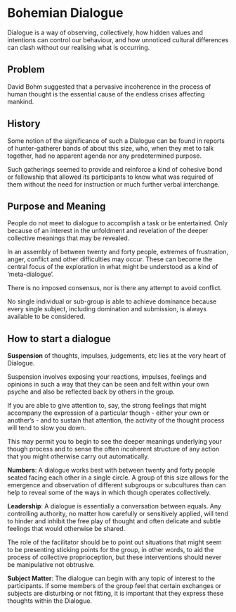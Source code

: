 # Bohemian Dialogue

Dialogue is a way of observing, collectively, how hidden values and intentions can control our behaviour, and how unnoticed cultural differences can clash without our realising what is occurring.

## Problem
David Bohm suggested that a pervasive incoherence in the process of human thought is the essential cause of the endless crises affecting mankind.

## History
Some notion of the significance of such a Dialogue can be found in reports of hunter-gatherer bands of about this size, who, when they met to talk together, had no apparent agenda nor any predetermined purpose.

Such gatherings seemed to provide and reinforce a kind of cohesive bond or fellowship that allowed its participants to know what was required of them without the need for instruction or much further verbal interchange.


## Purpose and Meaning
People do not meet to dialogue to accomplish a task or be entertained. Only because of an interest in the unfoldment and revelation of the deeper collective meanings that may be revealed.

In an assembly of between twenty and forty people, extremes of frustration, anger, conflict and other difficulties may occur. These can become the central focus of the exploration in what might be understood as a kind of ‘meta-dialogue’.

There is no imposed consensus, nor is there any attempt to avoid conflict.

No single individual or sub-group is able to achieve dominance because every single subject, including domination and submission, is always available to be considered.

## How to start a dialogue
**Suspension** of thoughts, impulses, judgements, etc lies at the very heart of Dialogue.

Suspension involves exposing your reactions, impulses, feelings and opinions in such a way that they can be seen and felt within your own psyche and also be reflected back by others in the group.

If you are able to give attention to, say, the strong feelings that might accompany the expression of a particular though - either your own or another’s - and to sustain that attention, the activity of the thought process will tend to slow you down.

This may permit you to begin to see the deeper meanings underlying your though process and to sense the often incoherent structure of any action that you might otherwise carry out automatically.

**Numbers**: A dialogue works best with between twenty and forty people seated facing each other in a single circle. A group of this size allows for the emergence and observation of different subgroups or subcultures than can help to reveal some of the ways in which though operates collectively.

**Leadership**: A dialogue is essentially a conversation between equals. Any controlling authority, no matter how carefully or sensitively applied, will tend to hinder and inhibit the free play of thought and often delicate and subtle feelings that would otherwise be shared.

The role of the facilitator should be to point out situations that might seem to be presenting sticking points for the group, in other words, to aid the process of collective proprioception, but these interventions should never be manipulative not obtrusive. 

**Subject Matter**: The dialogue can begin with any topic of interest to the participants. If some members of the group feel that certain exchanges or subjects are disturbing or not fitting, it is important that they express these thoughts within the Dialogue.

